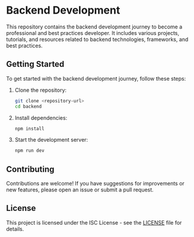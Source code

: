 # Backend Development

This repository contains the backend development journey to become a professional and best practices developer. It includes various projects, tutorials, and resources related to backend technologies, frameworks, and best practices.

## Getting Started

To get started with the backend development journey, follow these steps:

1. Clone the repository:

   ```bash
   git clone <repository-url>
   cd backend
   ```

2. Install dependencies:

   ```bash
   npm install
   ```

3. Start the development server:
   ```bash
   npm run dev
   ```

## Contributing

Contributions are welcome! If you have suggestions for improvements or new features, please open an issue or submit a pull request.

## License

This project is licensed under the ISC License - see the [LICENSE](LICENSE) file for details.
